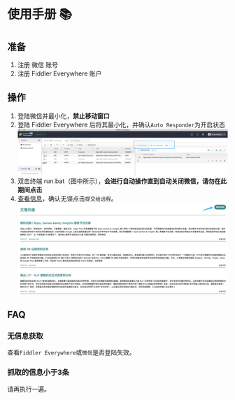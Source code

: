 # 使用手册 📚

## 准备
1. 注册 微信 账号
2. 注册 Fiddler Everywhere 账户

## 操作
1. 登陆微信并最小化，**禁止移动窗口**
2. 登陆 Fiddler Everywhere 后将其最小化，并确认`Auto Responder`为开启状态
    ![Auto Responder](./image/AutoResponder.jpg)
3. 双击终端 run.bat（图中所示），**会进行自动操作直到自动关闭微信，请勿在此期间点击**
4. [查看信息](http://emerge.ltd:10011/)，确认无误点击`提交给远程`。
    ![List](./image/list.jpg)

## FAQ

### 无信息获取
查看`Fiddler Everywhere`或`微信`是否登陆失效。

### 抓取的信息小于3条
请再执行一遍。